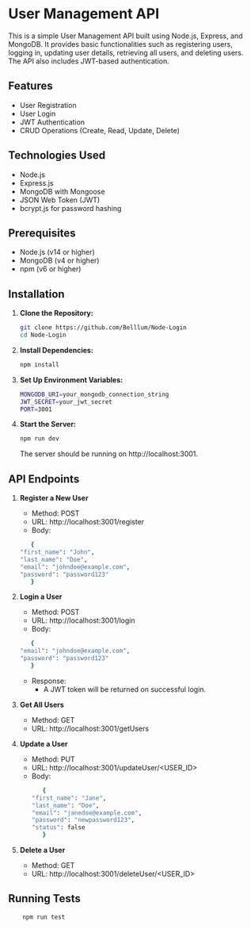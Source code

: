 # User Management API

This is a simple User Management API built using Node.js, Express, and MongoDB. It provides basic functionalities such as registering users, logging in, updating user details, retrieving all users, and deleting users. The API also includes JWT-based authentication.

## Features

- User Registration
- User Login
- JWT Authentication
- CRUD Operations (Create, Read, Update, Delete)

## Technologies Used

- Node.js
- Express.js
- MongoDB with Mongoose
- JSON Web Token (JWT)
- bcrypt.js for password hashing

## Prerequisites

- Node.js (v14 or higher)
- MongoDB (v4 or higher)
- npm (v6 or higher)

## Installation

1. **Clone the Repository:**

   ```bash
   git clone https://github.com/Belllum/Node-Login
   cd Node-Login
   ```

2. **Install Dependencies:**
   ```bash
   npm install
   ```
3. **Set Up Environment Variables:**
   ```bash
   MONGODB_URI=your_mongodb_connection_string
   JWT_SECRET=your_jwt_secret
   PORT=3001
   ```
4. **Start the Server:**
   ```bash
   npm run dev
   ```
   The server should be running on http://localhost:3001.

## API Endpoints

1. **Register a New User**

   - Method: POST
   - URL: http://localhost:3001/register
   - Body:

   ```bash
      {
   "first_name": "John",
   "last_name": "Doe",
   "email": "johndoe@example.com",
   "password": "password123"
      }
   ```

2. **Login a User**

   - Method: POST
   - URL: http://localhost:3001/login
   - Body:

   ```bash
      {
   "email": "johndoe@example.com",
   "password": "password123"
      }
   ```

   - Response:
     - A JWT token will be returned on successful login.

3. **Get All Users**

   - Method: GET
   - URL: http://localhost:3001/getUsers

4. **Update a User**

   - Method: PUT
   - URL: http://localhost:3001/updateUser/<USER_ID>
   - Body:
     ```bash
        {
     "first_name": "Jane",
     "last_name": "Doe",
     "email": "janedoe@example.com",
     "password": "newpassword123",
     "status": false
        }
     ```

5. **Delete a User**

   - Method: GET
   - URL: http://localhost:3001/deleteUser/<USER_ID>

## Running Tests

```bash
    npm run test
```
